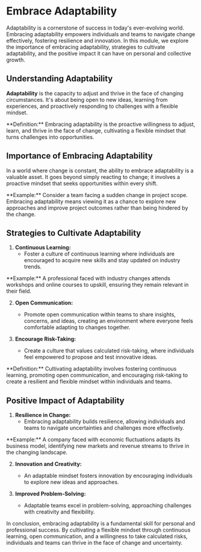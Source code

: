 # Embrace Adaptability

Adaptability is a cornerstone of success in today's ever-evolving world. Embracing adaptability empowers individuals and teams to navigate change effectively, fostering resilience and innovation. In this module, we explore the importance of embracing adaptability, strategies to cultivate adaptability, and the positive impact it can have on personal and collective growth.

## Understanding Adaptability

**Adaptability** is the capacity to adjust and thrive in the face of changing circumstances. It's about being open to new ideas, learning from experiences, and proactively responding to challenges with a flexible mindset.

<div class="blue">
  **Definition:** Embracing adaptability is the proactive willingness to adjust, learn, and thrive in the face of change, cultivating a flexible mindset that turns challenges into opportunities.
</div>

## Importance of Embracing Adaptability

In a world where change is constant, the ability to embrace adaptability is a valuable asset. It goes beyond simply reacting to change; it involves a proactive mindset that seeks opportunities within every shift.

<div class="red">
  **Example:** Consider a team facing a sudden change in project scope. Embracing adaptability means viewing it as a chance to explore new approaches and improve project outcomes rather than being hindered by the change.
</div>

## Strategies to Cultivate Adaptability

1. **Continuous Learning:**
   - Foster a culture of continuous learning where individuals are encouraged to acquire new skills and stay updated on industry trends.

<div class="red">
  **Example:** A professional faced with industry changes attends workshops and online courses to upskill, ensuring they remain relevant in their field.
</div>

2. **Open Communication:**
   - Promote open communication within teams to share insights, concerns, and ideas, creating an environment where everyone feels comfortable adapting to changes together.

3. **Encourage Risk-Taking:**
   - Create a culture that values calculated risk-taking, where individuals feel empowered to propose and test innovative ideas.

<div class="blue">
  **Definition:** Cultivating adaptability involves fostering continuous learning, promoting open communication, and encouraging risk-taking to create a resilient and flexible mindset within individuals and teams.
</div>

## Positive Impact of Adaptability

1. **Resilience in Change:**
   - Embracing adaptability builds resilience, allowing individuals and teams to navigate uncertainties and challenges more effectively.

<div class="red">
  **Example:** A company faced with economic fluctuations adapts its business model, identifying new markets and revenue streams to thrive in the changing landscape.
</div>

2. **Innovation and Creativity:**
   - An adaptable mindset fosters innovation by encouraging individuals to explore new ideas and approaches.

3. **Improved Problem-Solving:**
   - Adaptable teams excel in problem-solving, approaching challenges with creativity and flexibility.

In conclusion, embracing adaptability is a fundamental skill for personal and professional success. By cultivating a flexible mindset through continuous learning, open communication, and a willingness to take calculated risks, individuals and teams can thrive in the face of change and uncertainty.

